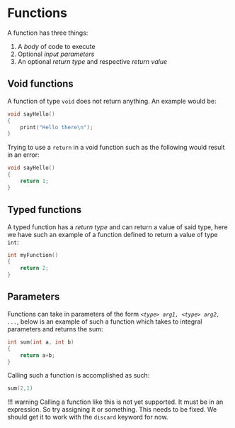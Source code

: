 Functions
=========

A function has three things:

1. A _body_ of code to execute
2. Optional _input parameters_
3. An optional _return type_ and respective _return value_

## Void functions

A function of type `void` does not return anything. An example would be:

```d
void sayHello()
{
    print("Hello there\n");
}
```

Trying to use a `return` in a void function such as the following would result in an error:

```d
void sayHello()
{
    return 1;
}
```

## Typed functions

A typed function has a _return type_ and can return a value of said type, here we have such an example of a function defined to return a value of type `int`:

```d
int myFunction()
{
    return 2;
}
```

## Parameters

Functions can take in parameters of the form _`<type> arg1, <type> arg2, ...`_, below is an example of such a function which takes to integral parameters and returns the sum:

```d
int sum(int a, int b)
{
    return a+b;
}
```

Calling such a function is accomplished as such:

```d
sum(2,1)
```

!!! warning
    Calling a  function like this is not yet supported. It must be in an expression. So try assigning it or something. This needs to be fixed. We should get it to work with the `discard` keyword for now.